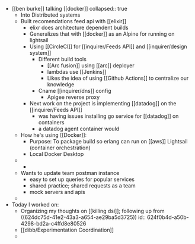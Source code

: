 - [[ben burke]] talking [[docker]]
  collapsed:: true
	- Into Distributed systems
	- Built recomendations feed api with [[elixir]]
		- elixr does architecture dependent builds
		- Generalizes that with [[docker]] as an Alpine for running on lightsail
		- Using [[CircleCI]] for [[inquirer/Feeds API]] and [[inquirer/design system]]
			- Different build tools
				- [[Arc fusion]] using [[arc]] deployer
				- lambdas use [[Jenkins]]
				- Likes the idea of using [[Github Actions]] to centralize our knowledge
			- Cname [[inquirer/dns]] config
				- Apigee reverse proxy
		- Next work on the project is implementing [[datadog]] on the [[inquirer/Feeds API]]
			- was having issues installing go service for [[datadog]] on containers
			- a datadog agent container would
	- How he's using [[Docker]]:
		- Purpose: To package build so erlang can run on [[aws]] Lightsail (container orchestration)
		- Local Docker Desktop
	-
		-
	- Wants to update team postman instance
		- easy to set up queries for popular services
		- shared practice; shared requests as a team
		- mock servers and apis
	-
- Today I worked on:
	- Organizing my thoughts on [[killing dsi]]; following up from ((624dc75d-41e2-43a3-a654-ae29ba5d3725))
	  id:: 624f0b4d-a50b-4298-bd2a-c4ffd8e80526
	- [[dibb/Experimentation Coordination]]
	-